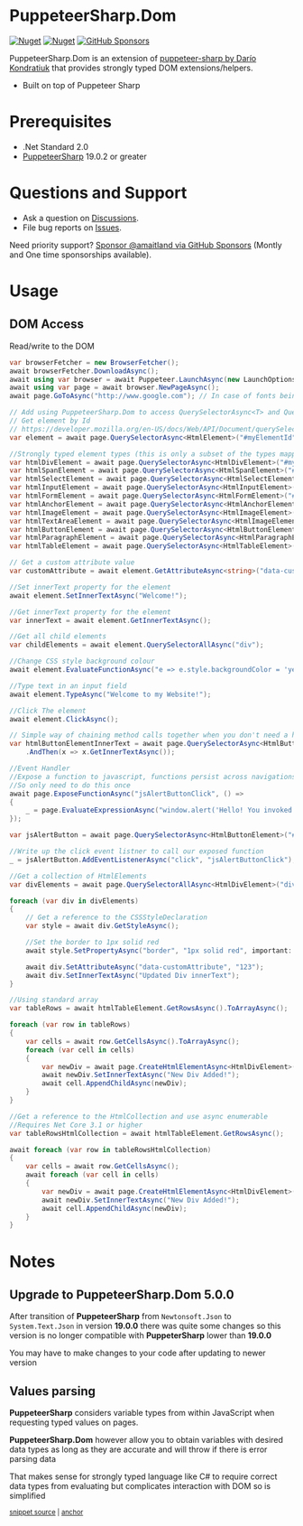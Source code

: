 # PuppeteerSharp.Dom

[![Nuget](https://img.shields.io/nuget/v/PuppeteerSharp.Dom?style=for-the-badge)](https://www.nuget.org/packages/PuppeteerSharp.Dom/)
[![Nuget](https://img.shields.io/nuget/dt/PuppeteerSharp.Dom?style=for-the-badge)](https://www.nuget.org/packages/PuppeteerSharp.Dom/)
[![GitHub Sponsors](https://img.shields.io/github/sponsors/amaitland?style=for-the-badge)](https://github.com/sponsors/amaitland/)

PuppeteerSharp.Dom is an extension of [puppeteer-sharp by Darío Kondratiuk](https://github.com/hardkoded/puppeteer-sharp) that provides strongly typed DOM extensions/helpers.
- Built on top of Puppeteer Sharp

# Prerequisites

 * .Net Standard 2.0
 * [PuppeteerSharp](https://www.nuget.org/packages/PuppeteerSharp/) 19.0.2 or greater

# Questions and Support

* Ask a question on [Discussions](https://github.com/ChromiumDotNet/PuppeteerSharp.Dom/discussions).
* File bug reports on [Issues](https://github.com/ChromiumDotNet/PuppeteerSharp.Dom/issues).

Need priority support? [Sponsor @amaitland via GitHub Sponsors](https://github.com/sponsors/amaitland/) (Montly and One time sponsorships available).

# Usage

## DOM Access

Read/write to the DOM
<!-- snippet: QuerySelector -->
<a id='snippet-queryselector'></a>
```cs
var browserFetcher = new BrowserFetcher();
await browserFetcher.DownloadAsync();
await using var browser = await Puppeteer.LaunchAsync(new LaunchOptions { Headless = true });
await using var page = await browser.NewPageAsync();
await page.GoToAsync("http://www.google.com"); // In case of fonts being loaded from a CDN, use WaitUntilNavigation.Networkidle0 as a second param.

// Add using PuppeteerSharp.Dom to access QuerySelectorAsync<T> and QuerySelectorAllAsync<T> extension methods.
// Get element by Id
// https://developer.mozilla.org/en-US/docs/Web/API/Document/querySelector
var element = await page.QuerySelectorAsync<HtmlElement>("#myElementId");

//Strongly typed element types (this is only a subset of the types mapped)
var htmlDivElement = await page.QuerySelectorAsync<HtmlDivElement>("#myDivElementId");
var htmlSpanElement = await page.QuerySelectorAsync<HtmlSpanElement>("#mySpanElementId");
var htmlSelectElement = await page.QuerySelectorAsync<HtmlSelectElement>("#mySelectElementId");
var htmlInputElement = await page.QuerySelectorAsync<HtmlInputElement>("#myInputElementId");
var htmlFormElement = await page.QuerySelectorAsync<HtmlFormElement>("#myFormElementId");
var htmlAnchorElement = await page.QuerySelectorAsync<HtmlAnchorElement>("#myAnchorElementId");
var htmlImageElement = await page.QuerySelectorAsync<HtmlImageElement>("#myImageElementId");
var htmlTextAreaElement = await page.QuerySelectorAsync<HtmlImageElement>("#myTextAreaElementId");
var htmlButtonElement = await page.QuerySelectorAsync<HtmlButtonElement>("#myButtonElementId");
var htmlParagraphElement = await page.QuerySelectorAsync<HtmlParagraphElement>("#myParagraphElementId");
var htmlTableElement = await page.QuerySelectorAsync<HtmlTableElement>("#myTableElementId");

// Get a custom attribute value
var customAttribute = await element.GetAttributeAsync<string>("data-customAttribute");

//Set innerText property for the element
await element.SetInnerTextAsync("Welcome!");

//Get innerText property for the element
var innerText = await element.GetInnerTextAsync();

//Get all child elements
var childElements = await element.QuerySelectorAllAsync("div");

//Change CSS style background colour
await element.EvaluateFunctionAsync("e => e.style.backgroundColor = 'yellow'");

//Type text in an input field
await element.TypeAsync("Welcome to my Website!");

//Click The element
await element.ClickAsync();

// Simple way of chaining method calls together when you don't need a handle to the HtmlElement
var htmlButtonElementInnerText = await page.QuerySelectorAsync<HtmlButtonElement>("#myButtonElementId")
    .AndThen(x => x.GetInnerTextAsync());

//Event Handler
//Expose a function to javascript, functions persist across navigations
//So only need to do this once
await page.ExposeFunctionAsync("jsAlertButtonClick", () =>
{
    _ = page.EvaluateExpressionAsync("window.alert('Hello! You invoked window.alert()');");
});

var jsAlertButton = await page.QuerySelectorAsync<HtmlButtonElement>("#jsAlertButton");

//Write up the click event listner to call our exposed function
_ = jsAlertButton.AddEventListenerAsync("click", "jsAlertButtonClick");

//Get a collection of HtmlElements
var divElements = await page.QuerySelectorAllAsync<HtmlDivElement>("div");

foreach (var div in divElements)
{
    // Get a reference to the CSSStyleDeclaration
    var style = await div.GetStyleAsync();

    //Set the border to 1px solid red
    await style.SetPropertyAsync("border", "1px solid red", important: true);

    await div.SetAttributeAsync("data-customAttribute", "123");
    await div.SetInnerTextAsync("Updated Div innerText");
}

//Using standard array
var tableRows = await htmlTableElement.GetRowsAsync().ToArrayAsync();

foreach (var row in tableRows)
{
    var cells = await row.GetCellsAsync().ToArrayAsync();
    foreach (var cell in cells)
    {
        var newDiv = await page.CreateHtmlElementAsync<HtmlDivElement>("div");
        await newDiv.SetInnerTextAsync("New Div Added!");
        await cell.AppendChildAsync(newDiv);
    }
}

//Get a reference to the HtmlCollection and use async enumerable
//Requires Net Core 3.1 or higher
var tableRowsHtmlCollection = await htmlTableElement.GetRowsAsync();

await foreach (var row in tableRowsHtmlCollection)
{
    var cells = await row.GetCellsAsync();
    await foreach (var cell in cells)
    {
        var newDiv = await page.CreateHtmlElementAsync<HtmlDivElement>("div");
        await newDiv.SetInnerTextAsync("New Div Added!");
        await cell.AppendChildAsync(newDiv);
    }
}
```

# Notes

## Upgrade to PuppeteerSharp.Dom 5.0.0

After transition of **PuppeteerSharp** from `Newtonsoft.Json` to `System.Text.Json` in version **19.0.0** there was quite some changes so this version is no longer compatible with **PuppeterSharp** lower than **19.0.0**

You may have to make changes to your code after updating to newer version

## Values parsing

**PuppeteerSharp** considers variable types from within JavaScript when requesting typed values on pages.

**PuppeteerSharp.Dom** however allow you to obtain variables with desired data types as long as they are accurate and will throw if there is error parsing data

That makes sense for strongly typed language like C# to require correct data types from evaluating but complicates interaction with DOM so is simplified

<sup><a href='/PuppeteerSharp.Dom.Tests/QuerySelectorTests/PageContextQuerySelectorTests.cs#L19-L127' title='Snippet source file'>snippet source</a> | <a href='#snippet-queryselector' title='Start of snippet'>anchor</a></sup>
<!-- endSnippet -->

